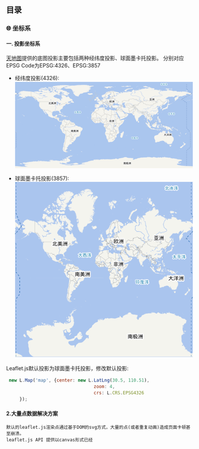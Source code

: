 ## 目录

### 🌐 坐标系

#### 一. 投影坐标系
   [天地图](http://lbs.tianditu.gov.cn/server/MapService.html)提供的底图投影主要包括两种经纬度投影、球面墨卡托投影。
   分别对应EPSG Code为EPSG:4326、EPSG:3857
   
   * 经纬度投影(4326):
   ![经纬度投影](img/epsg4326.jpg "经纬度投影")
   
   * 球面墨卡托投影(3857):  
   ![球面墨卡托投影](img/epsg3857.jpg "球面墨卡托投影")
   
   Leaflet.js默认投影为球面墨卡托投影，修改默认投影:  
   ```javascript
    new L.Map('map', {center: new L.LatLng(30.5, 110.51),
                                    zoom: 4,
                                    crs: L.CRS.EPSG4326
        });
   ```
   
#### 2.大量点数据解决方案

    默认的leaflet.js渲染点通过基于DOM的svg方式，大量的点(或者重复动画)造成页面卡顿甚至崩溃。
    leaflet.js API 提供以canvas形式已经